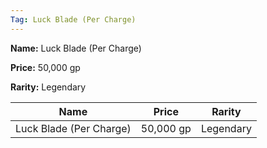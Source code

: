 ```yaml
---
Tag: Luck Blade (Per Charge)
---
```


**Name:** Luck Blade (Per Charge)

**Price:** 50,000 gp

**Rarity:** Legendary

| Name     | Price     | Rarity     |
| -------- | --------- | ---------- |
| Luck Blade (Per Charge) | 50,000 gp | Legendary |
